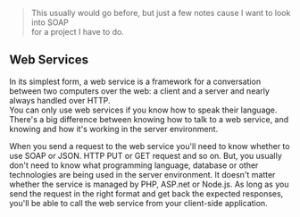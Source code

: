 > This usually would go before, but just a few notes cause I want to look into SOAP      
> for a project I have to do.   

## Web Services
In its simplest form, a web service is a framework for a conversation between two computers over the web: a client and a server and nearly always handled over HTTP.   
You can only use web services if you know how to speak their language. There's a big difference between knowing how to talk to
a web service, and knowing and how it's working in the server environment.

When you send a request to the web service you'll need to know whether to use SOAP or JSON. HTTP PUT or GET request and so on. But,
you usually don't need to know what programming language, database or other technologies are being used in the server environment.
It doesn't matter whether the service is managed by PHP, ASP.net or Node.js. As long as you send the request in the right format
and get back the expected responses, you'll be able to call the web service from your client-side application.
